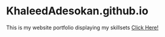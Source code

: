 # KhaleedAdesokan.github.io
This is my website portfolio displaying my skillsets <a href=http://www.example.com>Click Here!</a>

